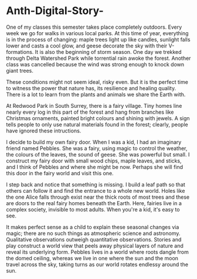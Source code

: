 # Anth-Digital-Story-

One of my classes this semester takes place completely outdoors.  Every week we go for walks in various local parks.  At this time of year, everything is in the process of changing:  maple trees light up like candles, sunlight falls lower and casts a cool glow, and geese decorate the sky with their V-formations.  It is also the beginning of storm season.  One day we trekked through Delta Watershed Park
while torrential rain awoke the forest.  Another class was cancelled because the wind was strong enough to knock down giant trees.  

These conditions might not seem ideal, risky even.  But it is the perfect time to witness the power that nature has, its resilience and healing quality.  There is a lot to learn from the plants and animals we share the Earth with. 

At Redwood Park in South Surrey, there is a fairy village.  Tiny homes line nearly every log in this part of the forest and hang from branches like Christmas ornaments, painted bright colours and shining with jewels.  A sign tells people to only use natural materials found in the forest; clearly, people have ignored these intructions.  

I decide to build my own fairy door.  When I was a kid, I had an imaginary friend named Pebbles.  She was a fairy, using magic to control the weather, the colours of the leaves, the sound of geese. She was powerful but small.  I construct my fairy door with small wood chips, maple leaves, and sticks, and I think of Pebbles and where she might be now.  Perhaps she will find this door in the fairy world and visit this one. 

I step back and notice that something is missing.  I build a leaf path so that others can follow it and find the entrance to a whole new world.  Holes like the one Alice falls through exist near the thick roots of most trees and these are doors to the real fairy homes beneath the Earth.  Here, fairies live in a complex society, invisible to most adults.  When you're a kid, it's easy to see.  

It makes perfect sense as a child to explain these seasonal changes via magic; there are no such things as atmospheric science and astronomy.  Qualitative observations outweigh quantitative observations.  Stories and play construct a world view that peels away physical layers of nature and reveal its underlying form.  Pebbles lives in a world where roots dangle from the domed ceiling, whereas we live in one where the sun and the moon travel across the sky, taking turns as our world rotates endlessy around the sun.  


